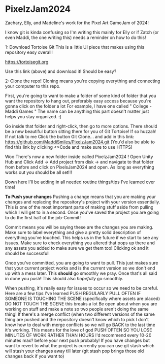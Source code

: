 # PixelzJam2024
Zachary, Elly, and Madeline's work for the Pixel Art GameJam of 2024!

I know git is kinda confusing so I'm writing this mainly for Elly or if Zatch (or even Maddi, the one writing this) needs a reminder on how to do this! 

1: Download Tortoise Git 
  This is a little UI piece that makes using this repository easy overall! 
  
  https://tortoisegit.org 

  Use this link (above) and download it! Should be easy?

2: Clone the repo! 
  Cloning means you're copying everything and connecting your computer to this repo. 

  First, you're going to want to make a folder of some kind of folder that you want the repository to hang out, preferably easy access because you're gonna click on the folder a lot
  For example, I have one called " College - Maddi Games " The name can be anything this part doesn't matter just helps you stay organized. :)

  Go inside that folder and right-click, then go to more options. There should be a new beautiful button sitting there for you of Git Tortoise! If so huzzah! If not talk to me
  Click the button Git Clone... and add in this link: https://github.com/MaddiSmiles/PixelzJam2024.git 
  (You'd also be able to find this link by clicking  <>Code and make sure to use HTTPS)

  Woo There's now a new folder inside called PixelzJam2024 ! 
  Open Unity Hub and Click Add ->  Add project from disk -> and navigate to that folder from before and click on PixelsJam2024 and open. 
  As long as everything works out you should be all set!!!

  Down here I'll be adding in all needed routine things/tips I've learned over time!


  **To Push your changes**
    Pushing a change means that you are making your changes and replacing the repository's project with your version essentially. 
    This is one of the most important parts of making stuff aside from pulling which I will get to in a second.
    Once you've saved the project you are going to do the first half of the job-Commit! 

  Commit means you will be saying these are the changes you are making. Make sure to label everything and give a pretty solid description of everything you've touched. This helps us in the future if we start to see any issues. 
  Make sure to check everything you altered that pops up there and any assets you added to make sure we get them too! 
  Clicking ok and it should be successful! 

  Once you've committed, you are going to want to pull. This just makes sure that your current project works and is the current version so we don't end up with a mess later. This **should** go smoothly we pray.
  Once that's all said in done you push! This should also _hopefully_ go smoothly. 


  When pushing, it's really easy for issues to occur so we need to be careful. Here are a few tips I've learned 
  PUSH REGULARLY
  PULL OFTEN
  IF SOMEONE IS TOUCHING THE SCENE (specifically where assets are placed) DO NOT TOUCH THE SCENE this breaks a lot
  Be open about when you are working on stuff and make a note so two people aren't doing the same thing! 
  If there's a merge conflict (when two different versions of the same thing are pushed and the repository doesn't know which to pick I don't know how to deal with merge conflicts so we will go BACK to the last time it's working. This means for the love of god 
  PUSH OFTEN SO YOU LOSE MINUTES OF WORK RATHER THAN HOURS
  I'd recommend every 10-20 minutes max? before your next push probably! 
  If you have changes but want to revert to what the project is currently you can use git stash which will stash your changes away till later (git stash pop brings those old changes back if you want to)
